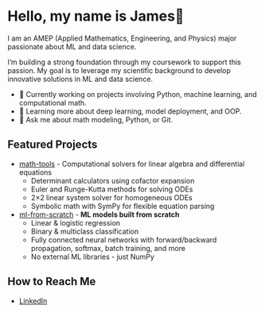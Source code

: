 # Hello, my name is James👋


I am an AMEP (Applied Mathematics, Engineering, and Physics) major passionate about ML and data science.

I’m building a strong foundation through my coursework to support this passion. My goal is to leverage my scientific background to develop innovative solutions in ML and data science.

- 🔭 Currently working on projects involving Python, machine learning, and computational math.
- 🌱 Learning more about deep learning, model deployment, and OOP.
- 💬 Ask me about math modeling, Python, or Git. 

## Featured Projects
- [math-tools](https://github.com/jamesmml/math-tools) - Computational solvers for linear algebra and differential equations
  - Determinant calculators using cofactor expansion
  - Euler and Runge-Kutta methods for solving ODEs
  - 2×2 linear system solver for homogeneous ODEs
  - Symbolic math with SymPy for flexible equation parsing
- [ml-from-scratch](https://github.com/jamesmml/ml-from-scratch) - **ML models built from scratch**
  - Linear & logistic regression  
  - Binary & multiclass classification  
  - Fully connected neural networks with forward/backward propagation, softmax, batch training, and more  
  - No external ML libraries - just NumPy  


## How to Reach Me
- [LinkedIn](https://www.linkedin.com/in/james-milgram-10a5a8325)
